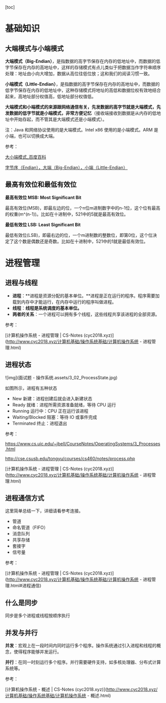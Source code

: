 [toc]

# 基础知识

## 大端模式与小端模式

**大端模式（Big-Endian）**，是指数据的高字节保存在内存的低地址中，而数据的低字节保存在内存的高地址中，这样的存储模式有点儿类似于把数据当作字符串顺序处理：地址由小向大增加，数据从高位往低位放；这和我们的阅读习惯一致。

**小端模式（Little-Endian）**，是指数据的高字节保存在内存的高地址中，而数据的低字节保存在内存的低地址中，这种存储模式将地址的高低和数据位权有效地结合起来，高地址部分权值高，低地址部分权值低。

**大端模式和小端模式的来源跟网络通信有关，先发数据的高字节就是大端模式，先发数据的低字节就是小端模式，非常方便记忆**（接收端接收到数据是从内存的低地址中开始存起，而不管其是大端模式还是小端模式）。



注：Java 和网络协议使用的是大端模式。Intel x86 使用的是小端模式。ARM 是小端，也可以切换成大端。



参考：

[大小端模式_百度百科](https://baike.baidu.com/item/大小端模式/6750542)

[字节序（Endian），大端（Big-Endian），小端（Little-Endian）](https://yq.aliyun.com/articles/228000)

## 最高有效位和最低有效位

**最高有效位 MSB: Most Significant Bit**

最高有效位(MSB)，即最左边的位，一个n位m进制数字中的n-1位，这个位有最高的权重(m^(n-1))。比如在十进制中，521中的5就是最高有效位。 

**最低有效位 LSB: Least Significant Bit**

最低有效位(LSB)，即最右边的位，一个m进制数的整数位，即第0位，这个位决定了这个数是偶数还是奇数。比如在十进制中，521中的1就是最低有效位。

# 进程管理

## 进程与线程

- **进程**：**进程是资源分配的基本单位。**进程是正在运行的程序。程序需要加载到内存中才能运行，在内存中运行的程序叫做进程。
- **线程**：**线程是系统调度的基本单位。**
- **两者的关系**：一个进程可以拥有多个线程，这些线程共享该进程的全部资源。

参考：

[计算机操作系统 - 进程管理 | CS-Notes (cyc2018.xyz)](http://www.cyc2018.xyz/计算机基础/操作系统基础/计算机操作系统 - 进程管理.html)

## 进程状态

![img](面试题 - 操作系统.assets/3_02_ProcessState.jpg)

如图所示，进程有五种状态

- New 新建：进程创建后就会进入新建状态
- Ready 就绪：进程所需资源准备就绪，等待 CPU 运行
- Running 运行中：CPU 正在运行该进程
- Waiting/Blocked 阻塞：等待 IO 或事件完成
- Terminated 终止：进程退出

参考：

https://www.cs.uic.edu/~jbell/CourseNotes/OperatingSystems/3_Processes.html

http://cse.csusb.edu/tongyu/courses/cs460/notes/process.php

[计算机操作系统 - 进程管理 | CS-Notes (cyc2018.xyz)](http://www.cyc2018.xyz/计算机基础/操作系统基础/计算机操作系统 - 进程管理.html)

## 进程通信方式

这里简单总结一下，详细请看参考连接。

- 管道
- 命名管道（FIFO）
- 消息队列
- 共享存储
- 套接字
- 信号量

参考：

[计算机操作系统 - 进程管理 | CS-Notes (cyc2018.xyz)](http://www.cyc2018.xyz/计算机基础/操作系统基础/计算机操作系统 - 进程管理.html#进程通信)

## 什么是同步

同步是多个进程或线程按顺序执行

## 并发与并行

**并发**：宏观上在一段时间内同时运行多个程序。操作系统通过引入进程和线程的概念，使得程序能够并发运行。

**并行**：在同一时刻运行多个程序。并行需要硬件支持，如多核处理器、分布式计算系统等。



参考：

[计算机操作系统 - 概述 | CS-Notes (cyc2018.xyz)](http://www.cyc2018.xyz/计算机基础/操作系统基础/计算机操作系统 - 概述.html)
